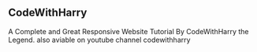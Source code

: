 ## CodeWithHarry
 A Complete and Great Responsive Website Tutorial By CodeWithHarry the Legend.
 also aviable on youtube channel codewithharry
